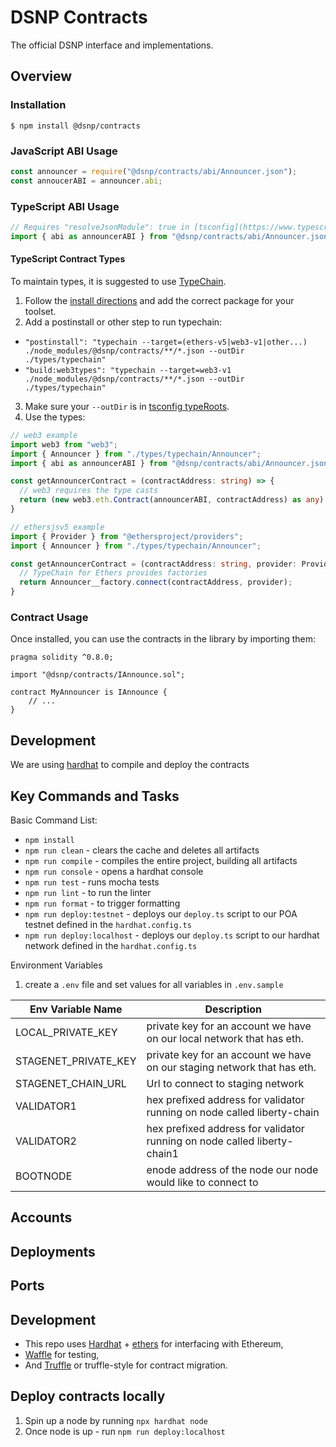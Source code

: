 # DSNP Contracts

The official DSNP interface and implementations.

## Overview

### Installation

```console
$ npm install @dsnp/contracts
```

### JavaScript ABI Usage

```javascript
const announcer = require("@dsnp/contracts/abi/Announcer.json");
const annoucerABI = announcer.abi;

```
### TypeScript ABI Usage

```typescript
// Requires "resolveJsonModule": true in [tsconfig](https://www.typescriptlang.org/tsconfig#resolveJsonModule)
import { abi as announcerABI } from "@dsnp/contracts/abi/Announcer.json";
```

#### TypeScript Contract Types

To maintain types, it is suggested to use [TypeChain](https://github.com/ethereum-ts/Typechain).

1. Follow the [install directions](https://github.com/ethereum-ts/Typechain#installation) and add the correct package for your toolset.
2. Add a postinstall or other step to run typechain:
  - `"postinstall": "typechain --target=(ethers-v5|web3-v1|other...) ./node_modules/@dsnp/contracts/**/*.json --outDir ./types/typechain"`
  - `"build:web3types": "typechain --target=web3-v1 ./node_modules/@dsnp/contracts/**/*.json --outDir ./types/typechain"`
3. Make sure your `--outDir` is in [tsconfig typeRoots](https://www.typescriptlang.org/tsconfig#typeRoots).
4. Use the types:
```typescript
// web3 example
import web3 from "web3";
import { Announcer } from "./types/typechain/Announcer";
import { abi as announcerABI } from "@dsnp/contracts/abi/Announcer.json";

const getAnnouncerContract = (contractAddress: string) => {
  // web3 requires the type casts
  return (new web3.eth.Contract(announcerABI, contractAddress) as any) as Announcer;
}
```

```typescript
// ethersjsv5 example
import { Provider } from "@ethersproject/providers";
import { Announcer } from "./types/typechain/Announcer";

const getAnnouncerContract = (contractAddress: string, provider: Provider) => {
  // TypeChain for Ethers provides factories
  return Announcer__factory.connect(contractAddress, provider);
}
```

### Contract Usage

Once installed, you can use the contracts in the library by importing them:

```solidity
pragma solidity ^0.8.0;

import "@dsnp/contracts/IAnnounce.sol";

contract MyAnnouncer is IAnnounce {
    // ...
}
```

## Development

We are using [hardhat](https://hardhat.org/) to compile and deploy the contracts
 
## Key Commands and Tasks
Basic Command List:
- `npm install`
- `npm run clean` - clears the cache and deletes all artifacts
- `npm run compile` - compiles the entire project, building all artifacts
- `npm run console` - opens a hardhat console
- `npm run test` - runs mocha tests
- `npm run lint` - to run the linter
- `npm run format` - to trigger formatting 
- `npm run deploy:testnet` - deploys our `deploy.ts` script to our POA testnet defined in the `hardhat.config.ts`
- `npm run deploy:localhost` - deploys our `deploy.ts` script to our hardhat network defined in the `hardhat.config.ts`

Environment Variables
1. create a `.env` file and set values for all variables in `.env.sample`

|Env Variable Name      | Description | 
| ------------- | -----------  | 
| LOCAL_PRIVATE_KEY         | private key for an account we have on our local network that has eth.         | 
| STAGENET_PRIVATE_KEY       | private key for an account we have on our staging network that has eth.         |
| STAGENET_CHAIN_URL     | Url to connect to staging network        |     
| VALIDATOR1 | hex prefixed address for validator running on node called liberty-chain |
| VALIDATOR2 | hex prefixed address for validator running on node called liberty-chain1
| BOOTNODE | enode address of the node our node would like to connect to |
    
## Accounts

## Deployments

## Ports

## Development
* This repo uses [Hardhat](https://hardhat.org/getting-started/) + [ethers](https://docs.ethers.io/v5/) for interfacing with Ethereum,
* [Waffle](https://ethereum-waffle.readthedocs.io/en/latest/index.html) for testing,
* And [Truffle](https://www.trufflesuite.com/docs/truffle/getting-started/running-migrations) or truffle-style for contract migration.


## Deploy contracts locally
1. Spin up a node by running `npx hardhat node`
1. Once node is up - run `npm run deploy:localhost`
